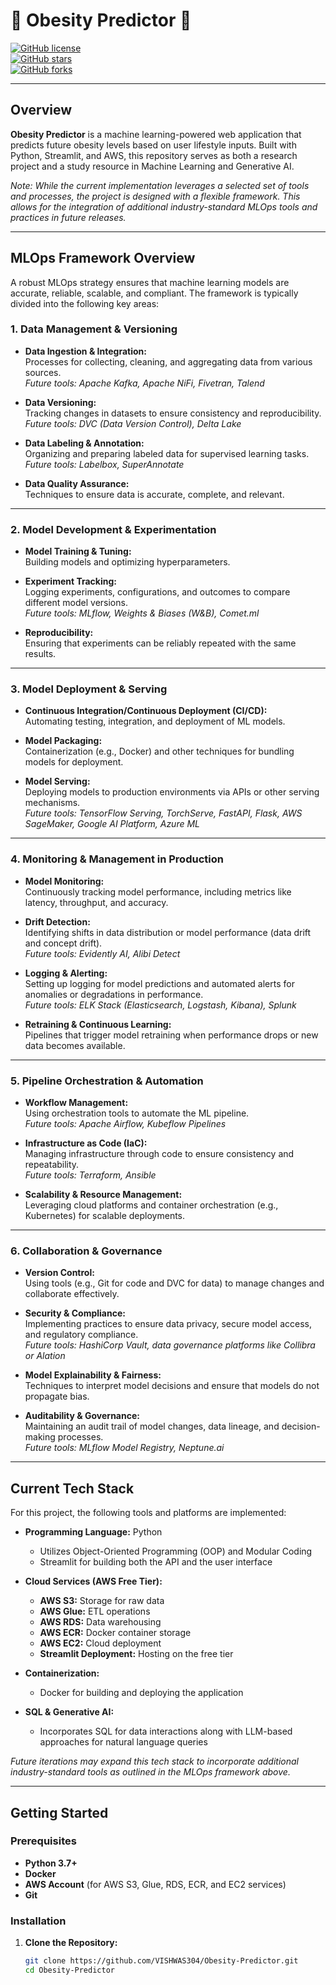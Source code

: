 # 🏥 Obesity Predictor 🍏

[![GitHub license](https://img.shields.io/github/license/VISHWAS304/Obesity-Predictor)](LICENSE)  
[![GitHub stars](https://img.shields.io/github/stars/vishwas304/Obesity-Predictor)](https://github.com/vishwas304/Obesity-Predictor/stargazers)  
[![GitHub forks](https://img.shields.io/github/forks/vishwas304/Obesity-Predictor)](https://github.com/vishwas304/Obesity-Predictor/network/members)  

---

## Overview

**Obesity Predictor** is a machine learning-powered web application that predicts future obesity levels based on user lifestyle inputs. Built with Python, Streamlit, and AWS, this repository serves as both a research project and a study resource in Machine Learning and Generative AI.

*Note: While the current implementation leverages a selected set of tools and processes, the project is designed with a flexible framework. This allows for the integration of additional industry-standard MLOps tools and practices in future releases.*

---

## MLOps Framework Overview

A robust MLOps strategy ensures that machine learning models are accurate, reliable, scalable, and compliant. The framework is typically divided into the following key areas:

### 1. Data Management & Versioning
- **Data Ingestion & Integration:**  
  Processes for collecting, cleaning, and aggregating data from various sources.  
  *Future tools: Apache Kafka, Apache NiFi, Fivetran, Talend*

- **Data Versioning:**  
  Tracking changes in datasets to ensure consistency and reproducibility.  
  *Future tools: DVC (Data Version Control), Delta Lake*

- **Data Labeling & Annotation:**  
  Organizing and preparing labeled data for supervised learning tasks.  
  *Future tools: Labelbox, SuperAnnotate*

- **Data Quality Assurance:**  
  Techniques to ensure data is accurate, complete, and relevant.

---

### 2. Model Development & Experimentation
- **Model Training & Tuning:**  
  Building models and optimizing hyperparameters.

- **Experiment Tracking:**  
  Logging experiments, configurations, and outcomes to compare different model versions.  
  *Future tools: MLflow, Weights & Biases (W&B), Comet.ml*

- **Reproducibility:**  
  Ensuring that experiments can be reliably repeated with the same results.

---

### 3. Model Deployment & Serving
- **Continuous Integration/Continuous Deployment (CI/CD):**  
  Automating testing, integration, and deployment of ML models.

- **Model Packaging:**  
  Containerization (e.g., Docker) and other techniques for bundling models for deployment.

- **Model Serving:**  
  Deploying models to production environments via APIs or other serving mechanisms.  
  *Future tools: TensorFlow Serving, TorchServe, FastAPI, Flask, AWS SageMaker, Google AI Platform, Azure ML*

---

### 4. Monitoring & Management in Production
- **Model Monitoring:**  
  Continuously tracking model performance, including metrics like latency, throughput, and accuracy.

- **Drift Detection:**  
  Identifying shifts in data distribution or model performance (data drift and concept drift).  
  *Future tools: Evidently AI, Alibi Detect*

- **Logging & Alerting:**  
  Setting up logging for model predictions and automated alerts for anomalies or degradations in performance.  
  *Future tools: ELK Stack (Elasticsearch, Logstash, Kibana), Splunk*

- **Retraining & Continuous Learning:**  
  Pipelines that trigger model retraining when performance drops or new data becomes available.

---

### 5. Pipeline Orchestration & Automation
- **Workflow Management:**  
  Using orchestration tools to automate the ML pipeline.  
  *Future tools: Apache Airflow, Kubeflow Pipelines*

- **Infrastructure as Code (IaC):**  
  Managing infrastructure through code to ensure consistency and repeatability.  
  *Future tools: Terraform, Ansible*

- **Scalability & Resource Management:**  
  Leveraging cloud platforms and container orchestration (e.g., Kubernetes) for scalable deployments.

---

### 6. Collaboration & Governance
- **Version Control:**  
  Using tools (e.g., Git for code and DVC for data) to manage changes and collaborate effectively.

- **Security & Compliance:**  
  Implementing practices to ensure data privacy, secure model access, and regulatory compliance.  
  *Future tools: HashiCorp Vault, data governance platforms like Collibra or Alation*

- **Model Explainability & Fairness:**  
  Techniques to interpret model decisions and ensure that models do not propagate bias.

- **Auditability & Governance:**  
  Maintaining an audit trail of model changes, data lineage, and decision-making processes.  
  *Future tools: MLflow Model Registry, Neptune.ai*

---

## Current Tech Stack

For this project, the following tools and platforms are implemented:

- **Programming Language:** Python  
  - Utilizes Object-Oriented Programming (OOP) and Modular Coding  
  - Streamlit for building both the API and the user interface

- **Cloud Services (AWS Free Tier):**  
  - **AWS S3:** Storage for raw data  
  - **AWS Glue:** ETL operations  
  - **AWS RDS:** Data warehousing  
  - **AWS ECR:** Docker container storage  
  - **AWS EC2:** Cloud deployment  
  - **Streamlit Deployment:** Hosting on the free tier

- **Containerization:**  
  - Docker for building and deploying the application

- **SQL & Generative AI:**  
  - Incorporates SQL for data interactions along with LLM-based approaches for natural language queries

*Future iterations may expand this tech stack to incorporate additional industry-standard tools as outlined in the MLOps framework above.*

---

## Getting Started

### Prerequisites

- **Python 3.7+**
- **Docker**
- **AWS Account** (for AWS S3, Glue, RDS, ECR, and EC2 services)
- **Git**

### Installation

1. **Clone the Repository:**

   ```bash
   git clone https://github.com/VISHWAS304/Obesity-Predictor.git
   cd Obesity-Predictor
